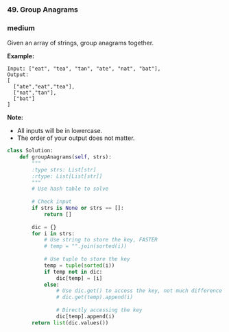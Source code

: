 ### 49. Group Anagrams

### medium

Given an array of strings, group anagrams together.

**Example:**

```
Input: ["eat", "tea", "tan", "ate", "nat", "bat"],
Output:
[
  ["ate","eat","tea"],
  ["nat","tan"],
  ["bat"]
]
```

**Note:**

- All inputs will be in lowercase.
- The order of your output does not matter.



```python
class Solution:
    def groupAnagrams(self, strs):
        """
        :type strs: List[str]
        :rtype: List[List[str]]
        """
        # Use hash table to solve
        
        # Check input
        if strs is None or strs == []:
            return []
        
        dic = {}
        for i in strs:
            # Use string to store the key, FASTER
            # temp = "".join(sorted(i))
            
            # Use tuple to store the key
            temp = tuple(sorted(i))
            if temp not in dic:
                dic[temp] = [i]
            else:
                # Use dic.get() to access the key, not much difference
                # dic.get(temp).append(i)
                
                # Directly accessing the key
                dic[temp].append(i)
        return list(dic.values())
   
```

